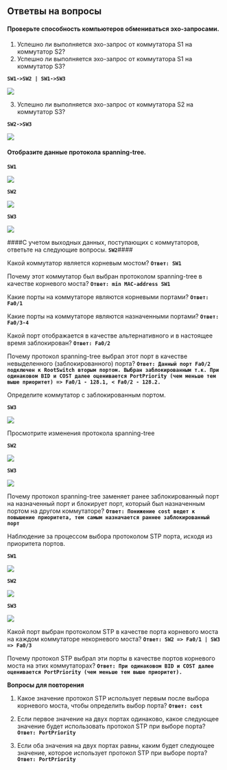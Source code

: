 ## Ответвы на вопросы ##

#### Проверьте способность компьютеров обмениваться эхо-запросами. ####

1. Успешно ли выполняется эхо-запрос от коммутатора S1 на коммутатор S2?
2. Успешно ли выполняется эхо-запрос от коммутатора S1 на коммутатор S3?

**`SW1->SW2 | SW1->SW3`**

![](https://github.com/gerasev1992/otus_NEP_24-25/blob/main/labs/lab002/img/lab002_ping.png)

3. Успешно ли выполняется эхо-запрос от коммутатора S2 на коммутатор S3?

**`SW2->SW3`**

![](https://github.com/gerasev1992/otus_NEP_24-25/blob/main/labs/lab002/img/lab002_ping2-3.png)

#### Отобразите данные протокола spanning-tree. ####

**`SW1`**

![](https://github.com/gerasev1992/otus_NEP_24-25/blob/main/labs/lab002/img/lab002_SW1(def).png)

**`SW2`**

![](https://github.com/gerasev1992/otus_NEP_24-25/blob/main/labs/lab002/img/lab002_SW2(def).png)

**`SW3`**

![](https://github.com/gerasev1992/otus_NEP_24-25/blob/main/labs/lab002/img/lab002_SW3(def).png)

####С учетом выходных данных, поступающих с коммутаторов, ответьте на следующие вопросы. **`SW2`**####


Какой коммутатор является корневым мостом? **`Ответ: SW1`**

Почему этот коммутатор был выбран протоколом spanning-tree в качестве корневого моста?
**`Ответ: min MAC-address SW1`**

Какие порты на коммутаторе являются корневыми портами? **`Ответ: Fa0/1`**

Какие порты на коммутаторе являются назначенными портами? **`Ответ: Fa0/3-4`**

Какой порт отображается в качестве альтернативного и в настоящее время заблокирован? **`Ответ: Fa0/2`**

Почему протокол spanning-tree выбрал этот порт в качестве невыделенного (заблокированного) порта? **`Ответ: Данный порт Fa0/2 подключен к RootSwitch вторым портом. Выбран заблокированным т.к. При одинаковом BID и COST далее оценивается PortPriority (чем меньше тем выше приоритет) => Fa0/1 - 128.1, < Fa0/2 - 128.2.`**


Определите коммутатор с заблокированным портом.

**`SW3`**

![](https://github.com/gerasev1992/otus_NEP_24-25/blob/main/labs/lab002/img/lab002_SW3(def).png)

Просмотрите изменения протокола spanning-tree

**`SW2`**

![](https://github.com/gerasev1992/otus_NEP_24-25/blob/main/labs/lab002/img/lab002_SW2(cost).png)

**`SW3`**

![](https://github.com/gerasev1992/otus_NEP_24-25/blob/main/labs/lab002/img/lab002_SW3(cost).png)

Почему протокол spanning-tree заменяет ранее заблокированный порт на назначенный порт
и блокирует порт, который был назначенным портом на другом коммутаторе? **`Ответ: Понижение cost ведет к повышение приоритета, тем самым назначается раннее заблокированный порт`**

Наблюдение за процессом выбора протоколом STP порта, исходя из приоритета портов.

**`SW1`**

![](https://github.com/gerasev1992/otus_NEP_24-25/blob/main/labs/lab002/img/lab002_SW1(full).png)

**`SW2`**

![](https://github.com/gerasev1992/otus_NEP_24-25/blob/main/labs/lab002/img/lab002_SW2(full).png)

**`SW3`**

![](https://github.com/gerasev1992/otus_NEP_24-25/blob/main/labs/lab002/img/lab002_SW3(full).png)

Какой порт выбран протоколом STP в качестве порта корневого моста на каждом коммутаторе
некорневого моста? **`Ответ: SW2 => Fa0/1 | SW3 => Fa0/3`**

Почему протокол STP выбрал эти порты в качестве портов корневого моста на этих коммутаторах? **`Ответ: При одинаковом BID и COST далее оценивается PortPriority (чем меньше тем выше приоритет).`**

**Вопросы для повторения**
1. Какое значение протокол STP использует первым после выбора корневого моста, чтобы определить
выбор порта? **`Ответ: cost`**

3. Если первое значение на двух портах одинаково, какое следующее значение будет использовать
протокол STP при выборе порта? **`Ответ: PortPriority`**

4. Если оба значения на двух портах равны, каким будет следующее значение, которое использует
протокол STP при выборе порта? **`Ответ: PortPriority`**
